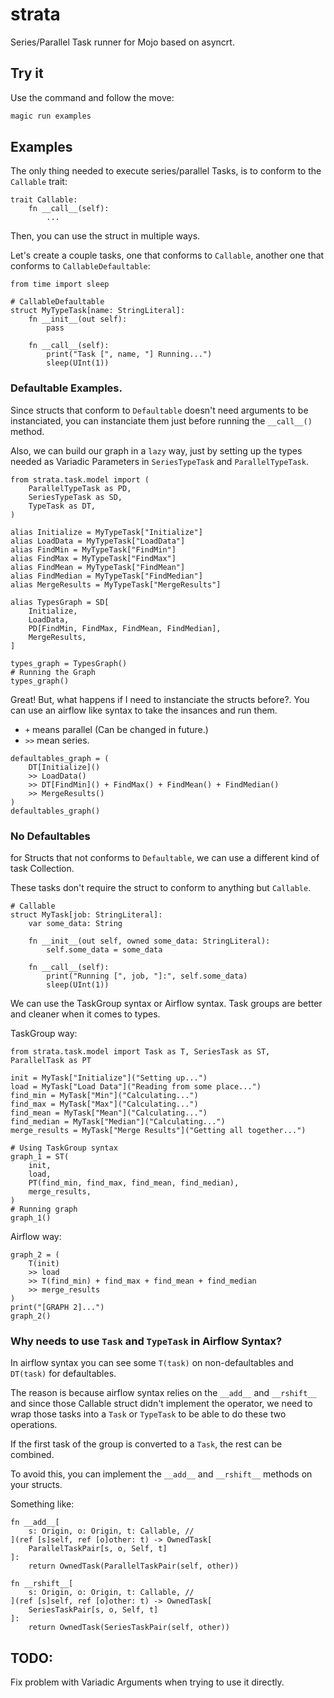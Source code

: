 # strata
Series/Parallel Task runner for Mojo based on asyncrt.

## Try it
Use the command and follow the move:
```sh
magic run examples
```

## Examples
The only thing needed to execute series/parallel Tasks, is to conform to the `Callable` trait:
```mojo
trait Callable:
    fn __call__(self):
        ...
```
Then, you can use the struct in multiple ways.

Let's create a couple tasks, one that conforms to `Callable`, another one that conforms to `CallableDefaultable`:
```mojo
from time import sleep

# CallableDefaultable
struct MyTypeTask[name: StringLiteral]:
    fn __init__(out self):
        pass

    fn __call__(self):
        print("Task [", name, "] Running...")
        sleep(UInt(1))
```

### Defaultable Examples.
Since structs that conform to `Defaultable` doesn't need arguments to be instanciated, you can instanciate them just before running the `__call__()` method.

Also, we can build our graph in a `lazy` way, just by setting up the types needed as Variadic Parameters in `SeriesTypeTask` and `ParallelTypeTask`.

```mojo
from strata.task.model import (
    ParallelTypeTask as PD,
    SeriesTypeTask as SD,
    TypeTask as DT,
)

alias Initialize = MyTypeTask["Initialize"]
alias LoadData = MyTypeTask["LoadData"]
alias FindMin = MyTypeTask["FindMin"]
alias FindMax = MyTypeTask["FindMax"]
alias FindMean = MyTypeTask["FindMean"]
alias FindMedian = MyTypeTask["FindMedian"]
alias MergeResults = MyTypeTask["MergeResults"]

alias TypesGraph = SD[
    Initialize,
    LoadData,
    PD[FindMin, FindMax, FindMean, FindMedian],
    MergeResults,
]

types_graph = TypesGraph()
# Running the Graph
types_graph()
```

Great! But, what happens if I need to instanciate the structs before?. You can use an airflow like syntax to take the insances and run them.
* `+` means parallel (Can be changed in future.)
* `>>` mean series.
```mojo
defaultables_graph = (
    DT[Initialize]()
    >> LoadData()
    >> DT[FindMin]() + FindMax() + FindMean() + FindMedian()
    >> MergeResults()
)
defaultables_graph()
```

### No Defaultables
for Structs that not conforms to `Defaultable`, we can use a different kind of task Collection.

These tasks don't require the struct to conform to anything but `Callable`.

```mojo
# Callable
struct MyTask[job: StringLiteral]:
    var some_data: String

    fn __init__(out self, owned some_data: StringLiteral):
        self.some_data = some_data

    fn __call__(self):
        print("Running [", job, "]:", self.some_data)
        sleep(UInt(1))
```

We can use the TaskGroup syntax or Airflow syntax. Task groups are better and cleaner when it comes to types.

TaskGroup way:
```mojo
from strata.task.model import Task as T, SeriesTask as ST, ParallelTask as PT

init = MyTask["Initialize"]("Setting up...")
load = MyTask["Load Data"]("Reading from some place...")
find_min = MyTask["Min"]("Calculating...")
find_max = MyTask["Max"]("Calculating...")
find_mean = MyTask["Mean"]("Calculating...")
find_median = MyTask["Median"]("Calculating...")
merge_results = MyTask["Merge Results"]("Getting all together...")

# Using TaskGroup syntax
graph_1 = ST(
    init,
    load,
    PT(find_min, find_max, find_mean, find_median),
    merge_results,
)
# Running graph
graph_1()
```

Airflow way:
```mojo
graph_2 = (
    T(init)
    >> load
    >> T(find_min) + find_max + find_mean + find_median
    >> merge_results
)
print("[GRAPH 2]...")
graph_2()
```

### Why needs to use `Task` and `TypeTask` in Airflow Syntax?
In airflow syntax you can see some `T(task)` on non-defaultables and `DT(task)` for defaultables.

The reason is because airflow syntax relies on the `__add__` and `__rshift__` and since those Callable struct didn't implement the operator, we need to
wrap those tasks into a `Task` or `TypeTask` to be able to do these two operations.

If the first task of the group is converted to a `Task`, the rest can be combined.

To avoid this, you can implement the `__add__` and `__rshift__` methods on your structs.

Something like:

```mojo
fn __add__[
    s: Origin, o: Origin, t: Callable, //
](ref [s]self, ref [o]other: t) -> OwnedTask[
    ParallelTaskPair[s, o, Self, t]
]:
    return OwnedTask(ParallelTaskPair(self, other))

fn __rshift__[
    s: Origin, o: Origin, t: Callable, //
](ref [s]self, ref [o]other: t) -> OwnedTask[
    SeriesTaskPair[s, o, Self, t]
]:
    return OwnedTask(SeriesTaskPair(self, other))
```

## TODO:
Fix problem with Variadic Arguments when trying to use it directly.
